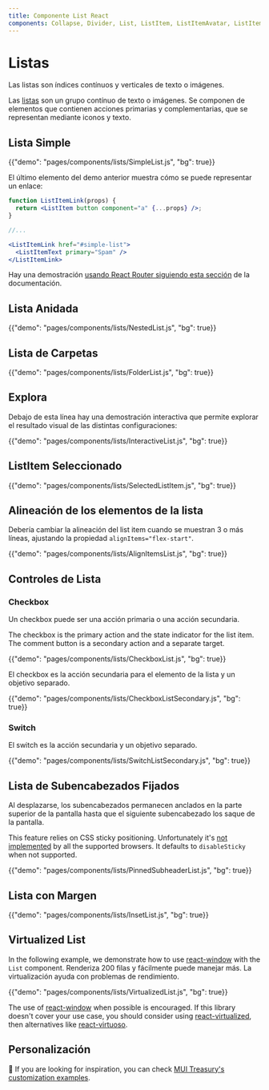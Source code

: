```yaml
---
title: Componente List React
components: Collapse, Divider, List, ListItem, ListItemAvatar, ListItemIcon, ListItemSecondaryAction, ListItemText, ListSubheader
---
```


# Listas

<p class="description">Las listas son índices contínuos y verticales de texto o imágenes.</p>

Las [listas](https://material.io/design/components/lists.html) son un grupo contínuo de texto o imágenes. Se componen de elementos que contienen acciones primarias y complementarias, que se representan mediante iconos y texto.

## Lista Simple

{{"demo": "pages/components/lists/SimpleList.js", "bg": true}}

El último elemento del demo anterior muestra cómo se puede representar un enlace:

```jsx
function ListItemLink(props) {
  return <ListItem button component="a" {...props} />;
}

//...

<ListItemLink href="#simple-list">
  <ListItemText primary="Spam" />
</ListItemLink>
```

Hay una demostración [usando React Router siguiendo esta sección](/guides/composition/#react-router) de la documentación.

## Lista Anidada

{{"demo": "pages/components/lists/NestedList.js", "bg": true}}

## Lista de Carpetas

{{"demo": "pages/components/lists/FolderList.js", "bg": true}}

## Explora

Debajo de esta línea hay una demostración interactiva que permite explorar el resultado visual de las distintas configuraciones:

{{"demo": "pages/components/lists/InteractiveList.js", "bg": true}}

## ListItem Seleccionado

{{"demo": "pages/components/lists/SelectedListItem.js", "bg": true}}

## Alineación de los elementos de la lista

Debería cambiar la alineación del list item cuando se muestran 3 o más líneas, ajustando la propiedad `alignItems="flex-start"`.

{{"demo": "pages/components/lists/AlignItemsList.js", "bg": true}}

## Controles de Lista

### Checkbox

Un checkbox puede ser una acción primaria o una acción secundaria.

The checkbox is the primary action and the state indicator for the list item. The comment button is a secondary action and a separate target.

{{"demo": "pages/components/lists/CheckboxList.js", "bg": true}}

El checkbox es la acción secundaria para el elemento de la lista y un objetivo separado.

{{"demo": "pages/components/lists/CheckboxListSecondary.js", "bg": true}}

### Switch

El switch es la acción secundaria y un objetivo separado.

{{"demo": "pages/components/lists/SwitchListSecondary.js", "bg": true}}

## Lista de Subencabezados Fijados

Al desplazarse, los subencabezados permanecen anclados en la parte superior de la pantalla hasta que el siguiente subencabezado los saque de la pantalla.

This feature relies on CSS sticky positioning. Unfortunately it's [not implemented](https://caniuse.com/#search=sticky) by all the supported browsers. It defaults to `disableSticky` when not supported.

{{"demo": "pages/components/lists/PinnedSubheaderList.js", "bg": true}}

## Lista con Margen

{{"demo": "pages/components/lists/InsetList.js", "bg": true}}

## Virtualized List

In the following example, we demonstrate how to use [react-window](https://github.com/bvaughn/react-window) with the `List` component. Renderiza 200 filas y fácilmente puede manejar más. La virtualización ayuda con problemas de rendimiento.

{{"demo": "pages/components/lists/VirtualizedList.js", "bg": true}}

The use of [react-window](https://github.com/bvaughn/react-window) when possible is encouraged. If this library doesn't cover your use case, you should consider using [react-virtualized](https://github.com/bvaughn/react-virtualized), then alternatives like [react-virtuoso](https://github.com/petyosi/react-virtuoso).

## Personalización

👑 If you are looking for inspiration, you can check [MUI Treasury's customization examples](https://mui-treasury.com/components/menu-list).